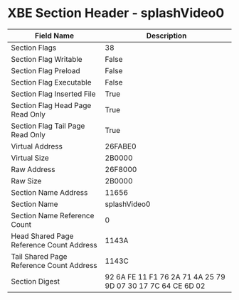 # XBE Section Header - splashVideo0

| Field Name | Description |
|---|---|
| Section Flags | 38 |
| Section Flag Writable | False |
| Section Flag Preload | False |
| Section Flag Executable | False |
| Section Flag Inserted File | True |
| Section Flag Head Page Read Only | True |
| Section Flag Tail Page Read Only | True |
| Virtual Address | 26FABE0 |
| Virtual Size | 2B0000 |
| Raw Address | 26F8000 |
| Raw Size | 2B0000 |
| Section Name Address | 11656 |
| Section Name | splashVideo0 |
| Section Name Reference Count | 0 |
| Head Shared Page Reference Count Address | 1143A |
| Tail Shared Page Reference Count Address | 1143C |
| Section Digest | 92 6A FE 11 F1 76 2A 71 4A 25 79 9D 07 30 17 7C 64 CE 6D 02 |
